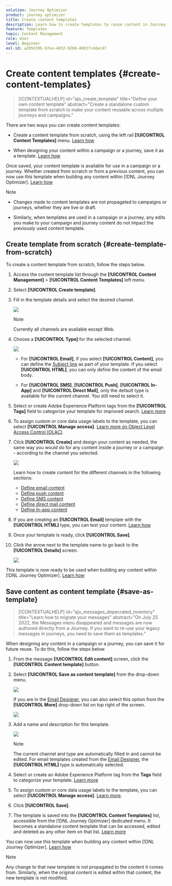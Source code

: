 ```yaml
---
solution: Journey Optimizer
product: journey optimizer
title: Create content templates
description: Learn how to create templates to reuse content in Journey Optimizer campaigns and journeys
feature: Templates
topic: Content Management
role: User
level: Beginner
exl-id: a205539b-b7ea-4832-92b0-49637c4dac47
---
```

# Create content templates {#create-content-templates}
 
>[!CONTEXTUALHELP]
>id="ajo_create_template"
>title="Define your own content template"
>abstract="Create a standalone custom template from scratch to make your content reusable across multiple journeys and campaigns."

There are two ways you can create content templates:

* Create a content template from scratch, using the left rail **[!UICONTROL Content Templates]** menu. [Learn how](#create-template-from-scratch)

* When designing your content within a campaign or a journey, save it as a template. [Learn how](#save-as-template)

Once saved, your content template is available for use in a campaign or a journey. Whether created from scratch or from a previous content, you can now use this template when building any content within [!DNL Journey Optimizer]. [Learn how](#use-content-templates)

>[!NOTE]
>
>* Changes made to content templates are not propagated to campaigns or journeys, whether they are live or draft.
>
>* Similarly, when templates are used in a campaign or a journey, any edits you make to your campaign and journey content do not impact the previously used content template.

## Create template from scratch {#create-template-from-scratch}

To create a content template from scratch, follow the steps below.

1. Access the content template list through the **[!UICONTROL Content Management]** > **[!UICONTROL Content Templates]** left menu.

1. Select **[!UICONTROL Create template]**.

1. Fill in the template details and select the desired channel.

    ![](assets/content-template-channels.png)

    >[!NOTE]
    >
    >Currently all channels are available except Web.

1. Choose a **[!UICONTROL Type]** for the selected channel.

    ![](assets/content-template-type.png)

    * For **[!UICONTROL Email]**, if you select **[!UICONTROL Content]**, you can define the [Subject line](../email/create-email.md#define-email-content) as part of your template. If you select **[!UICONTROL HTML]**, you can only define the content of the email body.

    * For **[!UICONTROL SMS]**, **[!UICONTROL Push]**, **[!UICONTROL In-App]** and **[!UICONTROL Direct Mail]**, only the default type is available for the current channel. You still need to select it.

1. Select or create Adobe Experience Platform tags from the **[!UICONTROL Tags]** field to categorize your template for improved search. [Learn more](../start/search-filter-categorize.md#tags)

1. To assign custom or core data usage labels to the template, you can select **[!UICONTROL Manage access]**. [Learn more on Object Level Access Control (OLAC)](../administration/object-based-access.md).

1. Click **[!UICONTROL Create]** and design your content as needed, the same way you would do for any content inside a journey or a campaign - according to the channel you selected.

    ![](assets/content-template-edition.png)

    Learn how to create content for the different channels in the following sections:
    * [Define email content](../email/get-started-email-design.md)
    * [Define push content](../push/design-push.md)
    * [Define SMS content](../sms/create-sms.md#sms-content)
    * [Define direct mail content](../direct-mail/create-direct-mail.md)
    * [Define In-app content](../in-app/design-in-app.md)

1. If you are creating an **[!UICONTROL Email]** template with the **[!UICONTROL HTML]** type, you can test your content. [Learn how](#test-template)

1. Once your template is ready, click **[!UICONTROL Save]**.

1. Click the arrow next to the template name to go back to the **[!UICONTROL Details]** screen.

    ![](assets/content-template-back.png)

This template is now ready to be used when building any content within [!DNL Journey Optimizer]. [Learn how](#use-content-templates)

## Save content as content template {#save-as-template}

>[!CONTEXTUALHELP]
>id="ajo_messages_depecrated_inventory"
>title="Learn how to migrate your messages"
>abstract="On July 25 2022, the Messages menu disappeared and messages are now authored directly from a Journey. If you want to re-use your legacy messages in journeys, you need to save them as templates."

When designing any content in a campaign or a journey, you can save it for future reuse. To do this, follow the steps below.

1. From the message **[!UICONTROL Edit content]** screen, click the **[!UICONTROL Content template]** button.

1. Select **[!UICONTROL Save as content template]** from the drop-down menu.

    ![](assets/content-template-button-save.png)

    If you are in the [Email Designer](../email/get-started-email-design.md), you can also select this option from the **[!UICONTROL More]** drop-down list on top right of the screen.

    ![](assets/content-template-more-button-save.png)

1. Add a name and description for this template.

    ![](assets/content-template-name.png)

    >[!NOTE]
    >
    >The current channel and type are automatically filled in and cannot be edited. For email templates created from the [Email Designer](../email/get-started-email-design.md), the **[!UICONTROL HTML]** type is automatically selected.

1. Select or create an Adobe Experience Platform tag from the **Tags** field to categorize your template. [Learn more](../start/search-filter-categorize.md#tags)

1. To assign custom or core data usage labels to the template, you can select **[!UICONTROL Manage access]**. [Learn more](../administration/object-based-access.md).

1. Click **[!UICONTROL Save]**.

1. The template is saved into the **[!UICONTROL Content Templates]** list, accessible from the [!DNL Journey Optimizer] dedicated menu. It becomes a standalone content template that can be accessed, edited and deleted as any other item on that list. [Learn more](#access-manage-templates)

You can now use this template when building any content within [!DNL Journey Optimizer]. [Learn how](#use-content-templates)

>[!NOTE]
>
>Any change to that new template is not propagated to the content it comes from. Similarly, when the original content is edited within that content, the new template is not modified.
